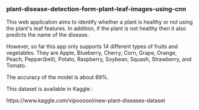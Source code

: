 <h3> plant-disease-detection-form-plant-leaf-images-using-cnn </h3>

<p>This web application aims to identify whether a plant is healthy or not using the plant's leaf features. In addition, if the plant is not healthy then it also predicts the name of the disease.</p>
<p>However, so far this app only supports 14 different types of fruits and vegetables. They are Apple, Blueberry, Cherry, Corn, Grape, Orange, Peach, Pepper(bell), Potato, Raspberry, Soybean, Squash, Strawberry, and Tomato.</p>
<p>The accuracy of the model is about 89%.</p>
<p>This dataset is available in Kaggle :</p>
<p>https://www.kaggle.com/vipoooool/new-plant-diseases-dataset</p>
